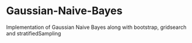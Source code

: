 # Gaussian-Naive-Bayes
Implementation of Gaussian Naive Bayes along with bootstrap, gridsearch and stratifiedSampling
